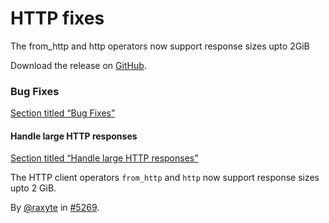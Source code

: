# HTTP fixes

The from\_http and http operators now support response sizes upto 2GiB

Download the release on [GitHub](https://github.com/tenzir/tenzir/releases/tag/v5.3.3).

### Bug Fixes

[Section titled “Bug Fixes”](#bug-fixes)

#### Handle large HTTP responses

[Section titled “Handle large HTTP responses”](#handle-large-http-responses)

The HTTP client operators `from_http` and `http` now support response sizes upto 2 GiB.

By [@raxyte](https://github.com/raxyte) in [#5269](https://github.com/tenzir/tenzir/pull/5269).